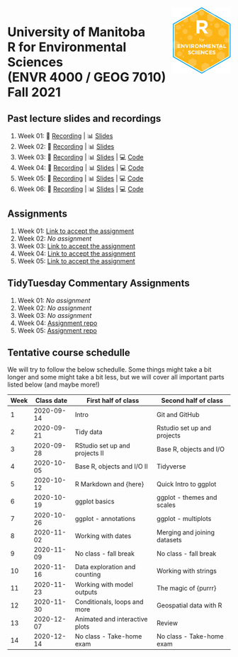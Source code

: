 <img src="img/R_for_EnvSci.png" alt="blogdown logo" align="right" height="150pm"/> 


# University of Manitoba </br> R for Environmental Sciences </br> (ENVR 4000 / GEOG 7010) </br> Fall 2021

## Past lecture slides and recordings

1. Week 01: :movie_camera: [Recording](https://youtu.be/MQUMcXpIHro) | :bar_chart: [Slides](https://www.dropbox.com/s/fjjdlbz265p5f8r/Wk1_UM_R_for_EnvSci.pptx?dl=0) 
2. Week 02: :movie_camera: [Recording](https://youtu.be/7ggmdjX0xbM) | :bar_chart: [Slides](https://www.dropbox.com/s/uxo1xmhcvl5ipnj/Wk2_UM_R_for_EnvSci.pptx?dl=0)
3. Week 03: :movie_camera: [Recording](https://youtu.be/SYS_Iz1BsmU) | :bar_chart: [Slides](https://www.dropbox.com/s/9g4aperzq998fvk/Wk3_UM_R_for_EnvSci.pptx?dl=0) | :computer: [Code](https://github.com/UM-R-for-EnvSci-Registered-Student-2021/Wk03-Class_materials)
4. Week 04: :movie_camera: [Recording](https://youtu.be/HAWCdwgBzp8) | :bar_chart: [Slides](https://www.dropbox.com/s/t2vdp7keo4p4wm3/Wk4_UM_R_for_EnvSci.pptx?dl=0) | :computer: [Code](https://github.com/UM-R-for-EnvSci-Registered-Student-2021/Wk04-Class_materials)
5. Week 05: :movie_camera: [Recording](https://youtu.be/U1ODLgLxAgM) | :bar_chart: [Slides](https://www.dropbox.com/s/j1a6a2bv6lv8any/Wk5_UM_R_for_EnvSci.pptx?dl=0) | :computer: [Code](https://github.com/UM-R-for-EnvSci-Registered-Student-2021/Wk05-Class_materials)
6. Week 06: :movie_camera: [Recording](https://youtu.be/ytqQrdzo3_E) | :bar_chart: [Slides](https://www.dropbox.com/s/dlhiqg6fdx95dwk/Wk6_UM_R_for_EnvSci.pptx?dl=0) |  :computer: [Code](https://github.com/UM-R-for-EnvSci-Registered-Student-2021/Wk06-Class_materials)

## Assignments

1. Week 01: [Link to accept the assignment](https://classroom.github.com/a/j3Aac7w5)
2. Week 02: *No assignment*
3. Week 03: [Link to accept the assignment](https://classroom.github.com/a/nOUCvb84)
4. Week 04: [Link to accept the assignment](https://classroom.github.com/a/53XcaJP9)
5. Week 05: [Link to accept the assignment](https://classroom.github.com/a/1LHu6dyI)

## TidyTuesday Commentary Assignments

1. Week 01: *No assignment*
2. Week 02: *No assignment*
3. Week 03: *No assignment*
4. Week 04: [Assignment repo](https://github.com/UM-R-for-EnvSci-Registered-Student-2021/wk04-Tidytuesday-commentary)
5. Week 05: [Assignment repo](https://github.com/UM-R-for-EnvSci-Registered-Student-2021/wk05-Tidytuesday-commentary)

## Tentative course schedulle

We will try to follow the below schedulle. Some things might take a bit longer and some might take a bit less, but we will cover all important parts listed below (and maybe more!)

Week | Class date | First half of class | Second half of class |
---- | ---------- | ------------------- | -------------------- |
1 | 2020-09-14 | Intro | Git and GitHub |
2 | 2020-09-21 | Tidy data | Rstudio set up and projects |
3 | 2020-09-28 | RStudio set up and projects II | Base R, objects and I/O |
4 | 2020-10-05 | Base R, objects and I/O II | Tidyverse |
5 | 2020-10-12 | R Markdown and {here} | Quick Intro to ggplot |
6 | 2020-10-19 | ggplot basics | ggplot - themes and scales |
7 | 2020-10-26 | ggplot - annotations | ggplot - multiplots |
8 | 2020-11-02 | Working with dates | Merging and joining datasets|
9 | 2020-11-09 | No class - fall break | No class - fall break |
10 | 2020-11-16 | Data exploration and counting | Working with strings |
11 | 2020-11-23 | Working with model outputs | The magic of {purrr} |
12 | 2020-11-30 | Conditionals, loops and more | Geospatial data with R|
13 | 2020-12-07 | Animated and interactive plots | Review |
14 |2020-12-14 | No class - Take-home exam | No class - Take-home exam |

